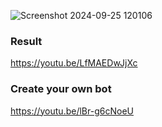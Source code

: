 
![Screenshot 2024-09-25 120106](https://github.com/user-attachments/assets/7885ee44-ed3e-447c-90d8-0b688812c3cb)

### Result
https://youtu.be/LfMAEDwJjXc

### Create your own bot
https://youtu.be/lBr-g6cNoeU

